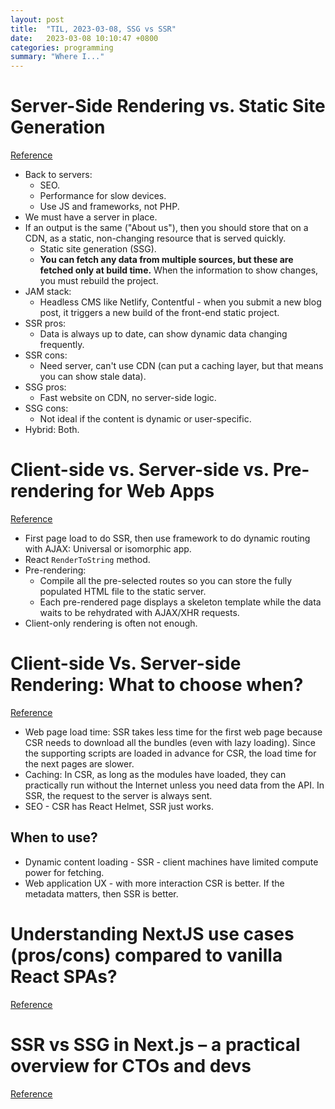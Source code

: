 ```yaml
---
layout: post
title:  "TIL, 2023-03-08, SSG vs SSR"
date:   2023-03-08 10:10:47 +0800
categories: programming
summary: "Where I..."
---
```


# Server-Side Rendering vs. Static Site Generation
[Reference](https://betterprogramming.pub/server-side-rendering-vs-static-site-generation-53a34872728c)

- Back to servers:
  - SEO.
  - Performance for slow devices.
  - Use JS and frameworks, not PHP.
- We must have a server in place.
- If an output is the same ("About us"), then you should store that on a CDN, as a static, non-changing resource that is served quickly.
  - Static site generation (SSG).
  - **You can fetch any data from multiple sources, but these are fetched only at build time.** When the information to show changes, you must rebuild the project.
- JAM stack:
  - Headless CMS like Netlify, Contentful - when you submit a new blog post, it triggers a new build of the front-end static project.
- SSR pros:
  - Data is always up to date, can show dynamic data changing frequently.
- SSR cons:
  - Need server, can't use CDN (can put a caching layer, but that means you can show stale data).
- SSG pros:
  - Fast website on CDN, no server-side logic.
- SSG cons:
  - Not ideal if the content is dynamic or user-specific.
- Hybrid: Both.

# Client-side vs. Server-side vs. Pre-rendering for Web Apps
[Reference](https://www.toptal.com/front-end/client-side-vs-server-side-pre-rendering)

- First page load to do SSR, then use framework to do dynamic routing with AJAX: Universal or isomorphic app.
- React `RenderToString` method.
- Pre-rendering:
  - Compile all the pre-selected routes so you can store the fully populated HTML file to the static server.
  - Each pre-rendered page displays a skeleton template while the data waits to be rehydrated with AJAX/XHR requests.
- Client-only rendering is often not enough.

# Client-side Vs. Server-side Rendering: What to choose when?
[Reference](https://www.solutelabs.com/blog/client-side-vs-server-side-rendering-what-to-choose-when)

- Web page load time: SSR takes less time for the first web page because CSR needs to download all the bundles (even with lazy loading). Since the supporting scripts are loaded in advance for CSR, the load time for the next pages are slower.
- Caching: In CSR, as long as the modules have loaded, they can practically run without the Internet unless you need data from the API. In SSR, the request to the server is always sent.
- SEO - CSR has React Helmet, SSR just works.

## When to use?

- Dynamic content loading - SSR - client machines have limited compute power for fetching.
- Web application UX - with more interaction CSR is better. If the metadata matters, then SSR is better.

# Understanding NextJS use cases (pros/cons) compared to vanilla React SPAs?
[Reference](https://www.reddit.com/r/reactjs/comments/klsxye/understanding_nextjs_use_cases_proscons_compared/)

# SSR vs SSG in Next.js – a practical overview for CTOs and devs
[Reference](https://tsh.io/blog/ssr-vs-ssg-in-nextjs/)
